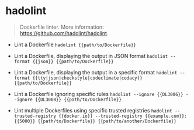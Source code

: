 # hadolint
> Dockerfile linter.
> More information: <https://github.com/hadolint/hadolint>.

- Lint a Dockerfile
`hadolint {{path/to/Dockerfile}}`

- Lint a Dockerfile, displaying the output in JSON format
`hadolint --format {{json}} {{path/to/Dockerfile}}`

- Lint a Dockerfile, displaying the output in a specific format
`hadolint --format {{tty|json|checkstyle|codeclimate|codacy}} {{path/to/Dockerfile}}`

- Lint a Dockerfile ignoring specific rules
`hadolint --ignore {{DL3006}} --ignore {{DL3008}} {{path/to/Dockerfile}}`

- Lint multiple Dockerfiles using specific trusted registries
`hadolint --trusted-registry {{docker.io}} --trusted-registry {{example.com}}:{{5000}} {{path/to/Dockerfile}} {{path/to/another/Dockerfile}}`
